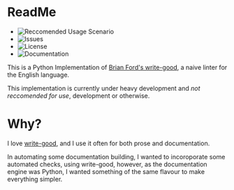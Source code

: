 # ReadMe

* ![Reccomended Usage Scenario](https://img.shields.io/badge/Recommended%20Use-None-red.svg)
* ![Issues](https://img.shields.io/github/issues/shakna-israel/write-good-py.svg)
* ![License](https://img.shields.io/badge/license-MIT-blue.svg)
* ![Documentation](https://img.shields.io/badge/Documentation-07f3f52ead685de93d345f16566f4f71d55b664b-lightgrey.svg)

This is a Python Implementation of [Brian Ford's write-good](https://github.com/btford/write-good), a naive linter for the English language.

This implementation is currently under heavy development and *not reccomended for use*, development or otherwise.

# Why?

I love [write-good](https://github.com/btford/write-good), and I use it often for both prose and documentation.

In automating some documentation building, I wanted to incoroporate some automated checks, using write-good, however, as the documentation engine was Python, I wanted something of the same flavour to make everything simpler.
